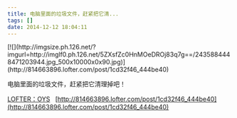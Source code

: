 ```yaml
---
title: 电脑里面的垃圾文件，赶紧把它清...
tags: []
date: 2014-12-12 18:04:11
---
```


<p>[![](http://imgsize.ph.126.net/?imgurl=http://imglf0.ph.126.net/5ZXsfZc0HnMOeDROj83q7g==/2435884448471203944.jpg_500x10000x0x90.jpg)](http://814663896.lofter.com/post/1cd32f46_444be40)
</p>

<p>电脑里面的垃圾文件，赶紧把它清理掉吧！
</p>

[LOFTER：OYS](http://814663896.lofter.com)&nbsp;&nbsp;&nbsp;[http://814663896.lofter.com/post/1cd32f46_444be40](http://814663896.lofter.com/post/1cd32f46_444be40)